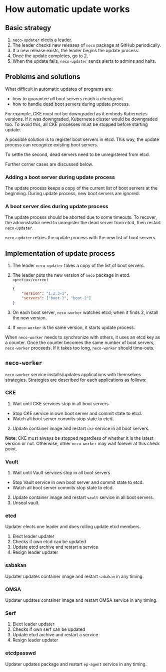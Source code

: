 How automatic update works
==========================

Basic strategy
--------------

1. `neco-updater` elects a leader.
2. The leader checks new releases of `neco` package at GitHub periodically.
3. If a new release exists, the leader begins the update process.
4. Once the update completes, go to 2.
5. When the update fails, `neco-updater` sends alerts to admins and halts.

Problems and solutions
----------------------

What difficult in automatic updates of programs are:

* how to guarantee *all* boot servers reach a checkpoint.
* how to handle dead boot servers during update process.

For example, CKE must not be downgraded as it embeds Kubernetes versions.
If it was downgraded, Kubernetes cluster would be downgraded too.
To avoid this, all CKE processes must be stopped before starting update.

A possible solution is to register boot servers in etcd.
This way, the update process can recognize existing boot servers.

To settle the second, dead servers need to be unregistered from etcd.

Further corner cases are discussed below.

### Adding a boot server during update process

The update process keeps a copy of the current list of boot servers
at the beginning.  During update process, new boot servers are ignored.

### A boot server dies during update process

The update process should be aborted due to some timeouts.  To recover,
the administrator need to unregister the dead server from etcd, then
restart `neco-updater`.

`neco-updater` retries the update process with the new list of boot servers.

Implementation of update process
--------------------------------

1. The leader `neco-updater` takes a copy of the list of boot servers.
2. The leader puts the new version of `neco` package in etcd.  `<prefix>/current`

    ```json
    {
        "version": "1.2.3-1",
        "servers": ["boot-1", "boot-2"]
    }
    ```

3. On each boot server, `neco-worker` watches etcd; when it finds 2, install the new version.
4. If `neco-worker` is the same version, it starts update process.

When `neco-worker` needs to synchronize with others, it uses an etcd key as a counter.
Once the counter becomes the same number of boot servers, `neco-worker` proceeds.
If it takes too long, `neco-worker` should time-outs.

`neco-worker`
-------------

`neco-worker` service installs/updates applications with themselves strategies.
Strategies are described for each applications as follows:

### CKE

1. Wait until CKE services stop in all boot servers
  - Stop CKE service in own boot server and commit state to etcd.
  - Watch all boot server commits stop state to etcd.
2. Update container image and restart `cke` service in all boot servers.

**Note**:
CKE must always be stopped regardless of whether it is the latest version or not.
Otherwise, other `neco-worker` may wait forever at this check point.

### Vault

1. Wait until Vault services stop in all boot servers
  - Stop Vault service in own boot server and commit state to etcd.
  - Watch all boot server commits stop state to etcd.
2. Update container image and restart `vault` service in all boot servers.
3. Unseal vault.

### etcd

Updater elects one leader and does rolling update etcd members.

1. Elect leader updater
2. Checks if own etcd can be updated
3. Update etcd archive and restart a service
4. Resign leader updater

### sabakan

Updater updates container image and restart `sabakan` in any timing.

### OMSA

Updater updates container image and restart OMSA service in any timing.

### Serf

1. Elect leader updater
2. Checks if own serf can be updated
3. Update etcd archive and restart a service
4. Resign leader updater

### etcdpasswd

Updater updates package and restart `ep-agent` service in any timing.
